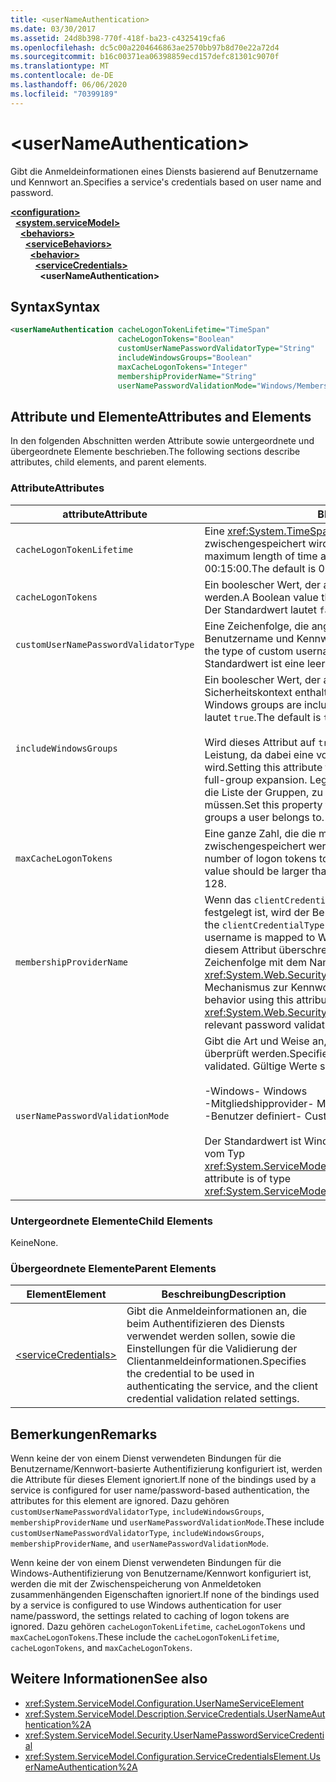 ```yaml
---
title: <userNameAuthentication>
ms.date: 03/30/2017
ms.assetid: 24d8b398-770f-418f-ba23-c4325419cfa6
ms.openlocfilehash: dc5c00a2204646863ae2570bb97b8d70e22a72d4
ms.sourcegitcommit: b16c00371ea06398859ecd157defc81301c9070f
ms.translationtype: MT
ms.contentlocale: de-DE
ms.lasthandoff: 06/06/2020
ms.locfileid: "70399189"
---
```

# \<userNameAuthentication>
<span data-ttu-id="74e5c-101">Gibt die Anmeldeinformationen eines Diensts basierend auf Benutzername und Kennwort an.</span><span class="sxs-lookup"><span data-stu-id="74e5c-101">Specifies a service's credentials based on user name and password.</span></span>  
  
[**\<configuration>**](../configuration-element.md)\
&nbsp;&nbsp;[**\<system.serviceModel>**](system-servicemodel.md)\
&nbsp;&nbsp;&nbsp;&nbsp;[**\<behaviors>**](behaviors.md)\
&nbsp;&nbsp;&nbsp;&nbsp;&nbsp;&nbsp;[**\<serviceBehaviors>**](servicebehaviors.md)\
&nbsp;&nbsp;&nbsp;&nbsp;&nbsp;&nbsp;&nbsp;&nbsp;[**\<behavior>**](behavior-of-servicebehaviors.md)\
&nbsp;&nbsp;&nbsp;&nbsp;&nbsp;&nbsp;&nbsp;&nbsp;&nbsp;&nbsp;[**\<serviceCredentials>**](servicecredentials.md)\
&nbsp;&nbsp;&nbsp;&nbsp;&nbsp;&nbsp;&nbsp;&nbsp;&nbsp;&nbsp;&nbsp;&nbsp;**\<userNameAuthentication>**  
  
## <a name="syntax"></a><span data-ttu-id="74e5c-102">Syntax</span><span class="sxs-lookup"><span data-stu-id="74e5c-102">Syntax</span></span>  
  
```xml  
<userNameAuthentication cacheLogonTokenLifetime="TimeSpan"
                        cacheLogonTokens="Boolean"
                        customUserNamePasswordValidatorType="String"
                        includeWindowsGroups="Boolean"
                        maxCacheLogonTokens="Integer"
                        membershipProviderName="String"
                        userNamePasswordValidationMode="Windows/MembershipProvider/Custom" />
```  
  
## <a name="attributes-and-elements"></a><span data-ttu-id="74e5c-103">Attribute und Elemente</span><span class="sxs-lookup"><span data-stu-id="74e5c-103">Attributes and Elements</span></span>  
 <span data-ttu-id="74e5c-104">In den folgenden Abschnitten werden Attribute sowie untergeordnete und übergeordnete Elemente beschrieben.</span><span class="sxs-lookup"><span data-stu-id="74e5c-104">The following sections describe attributes, child elements, and parent elements.</span></span>  
  
### <a name="attributes"></a><span data-ttu-id="74e5c-105">Attribute</span><span class="sxs-lookup"><span data-stu-id="74e5c-105">Attributes</span></span>  
  
|<span data-ttu-id="74e5c-106">attribute</span><span class="sxs-lookup"><span data-stu-id="74e5c-106">Attribute</span></span>|<span data-ttu-id="74e5c-107">BESCHREIBUNG</span><span class="sxs-lookup"><span data-stu-id="74e5c-107">Description</span></span>|  
|---------------|-----------------|  
|`cacheLogonTokenLifetime`|<span data-ttu-id="74e5c-108">Eine <xref:System.TimeSpan>, die angibt, wie lange ein Token maximal zwischengespeichert wird.</span><span class="sxs-lookup"><span data-stu-id="74e5c-108">A <xref:System.TimeSpan> that specifies the maximum length of time a token is cached.</span></span> <span data-ttu-id="74e5c-109">Der Standardwert ist 00:15:00.</span><span class="sxs-lookup"><span data-stu-id="74e5c-109">The default is 00:15:00.</span></span>|  
|`cacheLogonTokens`|<span data-ttu-id="74e5c-110">Ein boolescher Wert, der angibt, ob Anmeldetoken zwischengespeichert werden.</span><span class="sxs-lookup"><span data-stu-id="74e5c-110">A Boolean value that specifies whether logon tokens are cached.</span></span> <span data-ttu-id="74e5c-111">Der Standardwert lautet `false`.</span><span class="sxs-lookup"><span data-stu-id="74e5c-111">The default is `false`.</span></span>|  
|`customUserNamePasswordValidatorType`|<span data-ttu-id="74e5c-112">Eine Zeichenfolge, die angibt, welche benutzerdefinierte Prüfung für Benutzername und Kennwort verwendet werden soll.</span><span class="sxs-lookup"><span data-stu-id="74e5c-112">A string that specifies the type of custom username password validator to be used.</span></span> <span data-ttu-id="74e5c-113">Der Standardwert ist eine leere Zeichenfolge.</span><span class="sxs-lookup"><span data-stu-id="74e5c-113">The default is an empty string.</span></span>|  
|`includeWindowsGroups`|<span data-ttu-id="74e5c-114">Ein boolescher Wert, der angibt, ob Windows-Gruppen im Sicherheitskontext enthalten sind.</span><span class="sxs-lookup"><span data-stu-id="74e5c-114">A Boolean value that specifies whether Windows groups are included in the security context.</span></span> <span data-ttu-id="74e5c-115">Der Standardwert lautet `true`.</span><span class="sxs-lookup"><span data-stu-id="74e5c-115">The default is `true`.</span></span><br /><br /> <span data-ttu-id="74e5c-116">Wird dieses Attribut auf `true` festgelegt, hat dies Auswirkungen auf die Leistung, da dabei eine vollständige Gruppenerweiterung durchgeführt wird.</span><span class="sxs-lookup"><span data-stu-id="74e5c-116">Setting this attribute to `true` has a performance impact as it results in a full-group expansion.</span></span> <span data-ttu-id="74e5c-117">Legen Sie diese Eigenschaft auf `false` fest, wenn Sie die Liste der Gruppen, zu denen ein Benutzer gehört, nicht einrichten müssen.</span><span class="sxs-lookup"><span data-stu-id="74e5c-117">Set this property to `false` if you do not need to establish the list of groups a user belongs to.</span></span>|  
|`maxCacheLogonTokens`|<span data-ttu-id="74e5c-118">Eine ganze Zahl, die die maximale Anzahl an Anmeldetoken angibt, die zwischengespeichert werden können.</span><span class="sxs-lookup"><span data-stu-id="74e5c-118">An integer that specifies the maximum number of logon tokens to cache.</span></span> <span data-ttu-id="74e5c-119">Dieser Wert muss größer als null sein.</span><span class="sxs-lookup"><span data-stu-id="74e5c-119">This value should be larger than zero.</span></span> <span data-ttu-id="74e5c-120">Der Standardwert ist 128.</span><span class="sxs-lookup"><span data-stu-id="74e5c-120">The default is 128.</span></span>|  
|`membershipProviderName`|<span data-ttu-id="74e5c-121">Wenn das `clientCredentialType`-Attribut einer Bindung auf `username` festgelegt ist, wird der Benutzername Windows-Konten zugewiesen.</span><span class="sxs-lookup"><span data-stu-id="74e5c-121">When the `clientCredentialType` attribute of a binding is set to `username`, the username is mapped to Windows accounts.</span></span> <span data-ttu-id="74e5c-122">Sie können dieses Verhalten mit diesem Attribut überschreiben. Bei dem Attribut handelt es sich um eine Zeichenfolge mit dem Namen des <xref:System.Web.Security.MembershipProvider>-Werts, der den relevanten Mechanismus zur Kennwortvalidierung bereitstellt.</span><span class="sxs-lookup"><span data-stu-id="74e5c-122">You can override this behavior using this attribute, which is a string that contains the name of the <xref:System.Web.Security.MembershipProvider> value that provides the relevant password validation mechanism.</span></span>|  
|`userNamePasswordValidationMode`|<span data-ttu-id="74e5c-123">Gibt die Art und Weise an, in der der Benutzername und das Kennwort überprüft werden.</span><span class="sxs-lookup"><span data-stu-id="74e5c-123">Specifies the manner in which username password is validated.</span></span> <span data-ttu-id="74e5c-124">Gültige Werte sind:</span><span class="sxs-lookup"><span data-stu-id="74e5c-124">Valid values are:</span></span><br /><br /> <span data-ttu-id="74e5c-125">-Windows</span><span class="sxs-lookup"><span data-stu-id="74e5c-125">-   Windows</span></span><br /><span data-ttu-id="74e5c-126">-Mitgliedshipprovider</span><span class="sxs-lookup"><span data-stu-id="74e5c-126">-   MembershipProvider</span></span><br /><span data-ttu-id="74e5c-127">-Benutzer definiert</span><span class="sxs-lookup"><span data-stu-id="74e5c-127">-   Custom</span></span><br /><br /> <span data-ttu-id="74e5c-128">Der Standardwert ist Windows.</span><span class="sxs-lookup"><span data-stu-id="74e5c-128">The default is Windows.</span></span> <span data-ttu-id="74e5c-129">Dieses Attribut ist vom Typ <xref:System.ServiceModel.Security.UserNamePasswordValidationMode>.</span><span class="sxs-lookup"><span data-stu-id="74e5c-129">This attribute is of type <xref:System.ServiceModel.Security.UserNamePasswordValidationMode>.</span></span>|  
  
### <a name="child-elements"></a><span data-ttu-id="74e5c-130">Untergeordnete Elemente</span><span class="sxs-lookup"><span data-stu-id="74e5c-130">Child Elements</span></span>  
 <span data-ttu-id="74e5c-131">Keine</span><span class="sxs-lookup"><span data-stu-id="74e5c-131">None.</span></span>  
  
### <a name="parent-elements"></a><span data-ttu-id="74e5c-132">Übergeordnete Elemente</span><span class="sxs-lookup"><span data-stu-id="74e5c-132">Parent Elements</span></span>  
  
|<span data-ttu-id="74e5c-133">Element</span><span class="sxs-lookup"><span data-stu-id="74e5c-133">Element</span></span>|<span data-ttu-id="74e5c-134">Beschreibung</span><span class="sxs-lookup"><span data-stu-id="74e5c-134">Description</span></span>|  
|-------------|-----------------|  
|[\<serviceCredentials>](servicecredentials.md)|<span data-ttu-id="74e5c-135">Gibt die Anmeldeinformationen an, die beim Authentifizieren des Diensts verwendet werden sollen, sowie die Einstellungen für die Validierung der Clientanmeldeinformationen.</span><span class="sxs-lookup"><span data-stu-id="74e5c-135">Specifies the credential to be used in authenticating the service, and the client credential validation related settings.</span></span>|  
  
## <a name="remarks"></a><span data-ttu-id="74e5c-136">Bemerkungen</span><span class="sxs-lookup"><span data-stu-id="74e5c-136">Remarks</span></span>  
 <span data-ttu-id="74e5c-137">Wenn keine der von einem Dienst verwendeten Bindungen für die Benutzername/Kennwort-basierte Authentifizierung konfiguriert ist, werden die Attribute für dieses Element ignoriert.</span><span class="sxs-lookup"><span data-stu-id="74e5c-137">If none of the bindings used by a service is configured for user name/password-based authentication, the attributes for this element are ignored.</span></span> <span data-ttu-id="74e5c-138">Dazu gehören `customUserNamePasswordValidatorType`, `includeWindowsGroups`, `membershipProviderName` und `userNamePasswordValidationMode`.</span><span class="sxs-lookup"><span data-stu-id="74e5c-138">These include `customUserNamePasswordValidatorType`, `includeWindowsGroups`, `membershipProviderName`, and `userNamePasswordValidationMode`.</span></span>  
  
 <span data-ttu-id="74e5c-139">Wenn keine der von einem Dienst verwendeten Bindungen für die Windows-Authentifizierung von Benutzername/Kennwort konfiguriert ist, werden die mit der Zwischenspeicherung von Anmeldetoken zusammenhängenden Eigenschaften ignoriert.</span><span class="sxs-lookup"><span data-stu-id="74e5c-139">If none of the bindings used by a service is configured to use Windows authentication for user name/password, the settings related to caching of logon tokens are ignored.</span></span> <span data-ttu-id="74e5c-140">Dazu gehören `cacheLogonTokenLifetime`, `cacheLogonTokens` und `maxCacheLogonTokens`.</span><span class="sxs-lookup"><span data-stu-id="74e5c-140">These include the `cacheLogonTokenLifetime`, `cacheLogonTokens`, and `maxCacheLogonTokens`.</span></span>  
  
## <a name="see-also"></a><span data-ttu-id="74e5c-141">Weitere Informationen</span><span class="sxs-lookup"><span data-stu-id="74e5c-141">See also</span></span>

- <xref:System.ServiceModel.Configuration.UserNameServiceElement>
- <xref:System.ServiceModel.Description.ServiceCredentials.UserNameAuthentication%2A>
- <xref:System.ServiceModel.Security.UserNamePasswordServiceCredential>
- <xref:System.ServiceModel.Configuration.ServiceCredentialsElement.UserNameAuthentication%2A>
